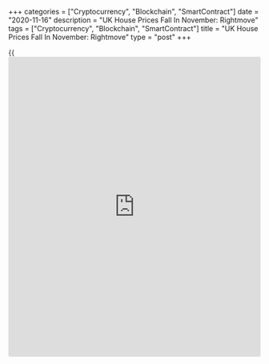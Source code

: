 +++
categories = ["Cryptocurrency", "Blockchain", "SmartContract"]
date = "2020-11-16"
description = "UK House Prices Fall In November: Rightmove"
tags = ["Cryptocurrency", "Blockchain", "SmartContract"]
title = "UK House Prices Fall In November: Rightmove"
type = "post"
+++

{{<iframe id="large-banner" src="https://www.bounty.group/#slide=21.0" width="100%" height="600" scrolling="no" style="border: 0px solid rgb(216, 221, 230); border-radius: 3px;">}}

UK house prices declined in November despite continuing strong buyer
demand as new sellers joined the rush to sell and beat the March stamp
duty deadline, property [website](https://www.playgroundfx.com/blog/website-for-forex-trading/) Rightmove said Monday.

House prices fell 0.5 percent on a monthly basis, in contrast to a 1.1
percent rise in October.

Year-on-year, house prices advanced 6.3 percent, faster than the 5.5
percent increase seen in October.

Data showed that national sales agreed were up 50 percent on October
last year. According to Rightmove, there was 650,000 sales going through
the buying and selling process, which was 67 percent more than at the
same time in 2019.

"Given the ongoing mini-boom, prices might have been expected to rise
again this month, but instead we have a slight dip which could be a
result of some new sellers pricing more realistically to have a better
chance of agreeing a sale in time to benefit from the stamp duty savings
on their onward purchase," Tim Bannister, Rightmove's Director of
Property Data, said.

After some brief hesitation as people waited for the detailed government
guidance and legislation, it is now clear that home-movers are carrying
on with their searches and sales during this second lockdown in England
with the market staying open, Bannister added.

A study of different asking price bands between GBP 100,000 and GBP
500,000 showed stronger growth in activity in the higher price bands,
where buyers stand to make the biggest stamp duty savings.

For comments and feedback [contact](https://www.playgroundfx.com/contact/): editorial@rtt[news](https://www.letsplayfx.com/blog/forex-news-website/).com

[Economic News][1]

 **What parts of the world are seeing the best (and worst) economic
performances lately? Click[here][2] to check out our [Econ Scorecard][2]
and find out! See up-to-the-moment [ranking](https://www.playgroundfx.com/blog/crypto-exchange-ranking/)s for the best and worst
performers in [GDP][3], [unemployment rate][4], [inflation][5] and much
more.**

   1. www.rtt[news](https://www.letsplayfx.com/blog/forex-news-website/).com/Content/EconomicNews.aspx
   2. www.rtt[news](https://www.letsplayfx.com/blog/forex-news-website/).com/economic-scorecard/world-rank/PPI/highest-performance.aspx
   3. www.rtt[news](https://www.letsplayfx.com/blog/forex-news-website/).com/economic-scorecard/world-rank/GDP/highest-performance.aspx
   4. www.rtt[news](https://www.letsplayfx.com/blog/forex-news-website/).com/economic-scorecard/world-rank/unemployment-rate/lowest-performance.aspx
   5. www.rtt[news](https://www.letsplayfx.com/blog/forex-news-website/).com/economic-scorecard/world-rank/CPI/highest-performance.aspx
